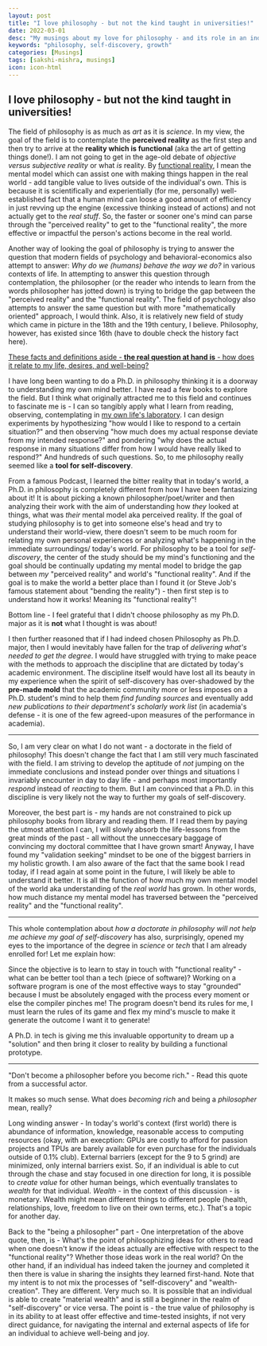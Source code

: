 ```yaml
---
layout: post
title: "I love philosophy - but not the kind taught in universities!"
date: 2022-03-01
desc: "My musings about my love for philosophy - and its role in an individual's journey of self-discovery."
keywords: "philosophy, self-discovery, growth"
categories: [Musings]
tags: [sakshi-mishra, musings]
icon: icon-html
---
```


## I love philosophy - but not the kind taught in universities!

The field of philosophy is as much as _art_ as it is _science_. In my view, the goal of the field is to contemplate the **perceived reality** as the first step and then try to arrive at the **reality which is functional** (aka the art of getting things done!). I am not going to get in the age-old debate of _objective versus subjective reality_ or what _is_ reality. By <u>functional reality</u>, I mean the mental model which can assist one with making things happen in the real world - add tangible value to lives outside of the individual's own. This is because it is scientifically and experientially (for me, personally) well-established fact that a human mind can loose a good amount of efficiency in just revving up the engine (excessive thinking instead of actions) and not actually get to the _real stuff_. So, the faster or sooner one's mind can parse through the "perceived reality" to get to the "functional reality", the more effective or impactful the person's actions become in the real world.

Another way of looking the goal of philosophy is trying to answer the question that modern fields of psychology and behavioral-economics also attempt to answer: _Why do we (humans) behave the way we do?_ in various contexts of life. In attempting to answer this question through contemplation, the philosopher (or the reader who intends to learn from the words philosopher has jotted down) is trying to bridge the gap between the "perceived reality" and the "functional reality". The field of psychology also attempts to answer the same question but with more "mathematically oriented" approach, I would think. Also, it is relatively new field of study which came in picture in the 18th and the 19th century, I believe. Philosophy, however, has existed since 16th (have to double check the history fact here).

<u>These facts and definitions aside - **the real question at hand is** - how does it relate to my life, desires, and well-being?</u>

I have long been wanting to do a Ph.D. in philosophy thinking it is a doorway to understanding my own mind better. I have read a few books to explore the field. But I think what originally attracted me to this field and continues to fascinate me is - I can so tangibly apply what I learn from reading, observing, contemplating in <u>my own life's laboratory</u>. I can design experiments by hypothesizing "how would I like to respond to a certain situation?" and then observing "how much does my actual response deviate from my intended response?" and pondering "why does the actual response in many situations differ from how I would have really liked to respond?" And hundreds of such questions. So, to me philosophy really seemed like a **tool for self-discovery**.

From a famous Podcast, I learned the bitter reality that in today's world, a Ph.D. in philosophy is completely different from how I have been fantasizing about it! It is about picking a known philosopher/poet/writer and then analyzing their work with the aim of understanding how _they_ looked at things, what was _their_ mental model aka perceived reality. If the goal of studying philosophy is to get into someone else's head and try to understand their world-view, there doesn't seem to be much room for relating my own personal experiences or analyzing what's happening in the immediate surroundings/ today's world. For philosophy to be a tool for _self-discovery_, the center of the study should be my mind's functioning and the goal should be continually updating my mental model to bridge the gap between _my_ "perceived reality" and world's "functional reality". And if the goal is to make the world a better place than I found it (or Steve Job's famous statement about "bending the reality") - then first step is to understand how it works! Meaning its "functional reality"!

Bottom line - I feel grateful that I didn't choose philosophy as my Ph.D. major as it is **not** what I thought is was about!

I then further reasoned that if I had indeed chosen Philosophy as Ph.D. major, then I would inevitably have fallen for the trap of _delivering what's needed to get the degree_. I would have struggled with trying to make peace with the methods to approach the discipline that are dictated by today's academic environment. The discipline itself would have lost all its beauty in my experience when the spirit of self-discovery has over-shadowed by the **pre-made mold** that the academic community more or less imposes on a Ph.D. student's mind to help them _find funding sources_ and eventually add _new publications to their department's scholarly work list_ (in academia's defense - it is one of the few agreed-upon measures of the performance in academia).

---

So, I am very clear on what I do not want - a doctorate in the field of philosophy! This doesn't change the fact that I am still very much fascinated with the field. I am striving to develop the aptitude of _not_ jumping on the immediate conclusions and instead ponder over things and situations I invariably encounter in day to day life - and perhaps most importantly _respond_ instead of _reacting_ to them. But I am convinced that a Ph.D. in this discipline is very likely not the way to further my goals of self-discovery.

Moreover, the best part is - my hands are not constrained to pick up philosophy books from library and reading them. If I read them by paying the utmost attention I can, I will slowly absorb the life-lessons from the great minds of the past - all without the unneccesary baggage of convincing my doctoral committee that I have grown smart! Anyway, I have found my "validation seeking" mindset to be one of the biggest barriers in my holistic growth. I am also aware of the fact that the same book I read today, if I read again at some point in the future, I will likely be able to understand it better. It is all the function of how much my own mental model of the world aka understanding of the _real world_ has grown. In other words, how much distance my mental model has traversed between the "perceived reality" and the "functional reality".

---

This whole contemplation about _how a doctorate in philosophy will not help me achieve my goal of self-discovery_ has also, surprisingly, opened my eyes to the importance of the degree in _science_ or _tech_ that I am already enrolled for! Let me explain how:

Since the objective is to learn to stay in touch with "functional reality" - what can be better tool than a tech (piece of software)? Working on a software program is one of the most effective ways to stay "grounded" because I must be absolutely engaged with the process every moment or else the compiler pinches me! The program doesn't bend its rules for me, I must learn the rules of its game and flex my mind's muscle to make it generate the outcome I want it to generate!

A Ph.D. in tech is giving me this invaluable opportunity to dream up a "solution" and then bring it closer to reality by building a functional prototype.

---

"Don't become a philosopher before you become rich." - Read this quote from a successful actor.

It makes so much sense. What does _becoming rich_ and being a _philosopher_ mean, really?

Long winding answer - In today's world's context (first world) there is abundance of information, knowledge, reasonable access to computing resources (okay, with an execption: GPUs are costly to afford for passion projects and TPUs are barely available for even purchase for the individuals outside of 0.1% club). External barriers (except for the 9 to 5 grind) are minimized, only internal barriers exist. So, if an individual is able to cut through the chase and stay focused in one direction for long, it is possible to _create value_ for other human beings, which eventually translates to _wealth_ for that individual. _Wealth_ - in the context of this discussion - is monetary. Wealth might mean different things to different people (health, relationships, love, freedom to live on their own terms, etc.). That's a topic for another day.

Back to the "being a philosopher" part - One interpretation of the above quote, then, is - What's the point of philosophizing ideas for others to read when one doesn't know if the ideas actually are effective with respect to the "functional reality"? Whether those ideas work in the real world? On the other hand, if an individual has indeed taken the journey and completed it then there is value in sharing the insights they learned first-hand. Note that my intent is to not mix the processes of "self-discovery" and "wealth-creation". They are different. Very much so. It is possible that an individual is able to create "material wealth" and is still a beginner in the realm of "self-discovery" or vice versa. The point is - the true value of philosophy is in its ability to at least offer effective and time-tested insights, if not very direct guidance, for navigating the internal and external aspects of life for an individual to achieve well-being and joy.
